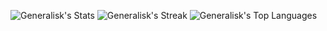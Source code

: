 ![Generalisk's Stats](https://github-readme-stats.vercel.app/api?username=Generalisk&theme=highcontrast&show_icons=true&hide_border=false&count_private=true)
![Generalisk's Streak](https://github-readme-streak-stats.herokuapp.com/?user=Generalisk&theme=highcontrast&hide_border=false)
![Generalisk's Top Languages](https://github-readme-stats.vercel.app/api/top-langs/?username=Generalisk&theme=highcontrast&show_icons=true&hide_border=false&layout=compact)
